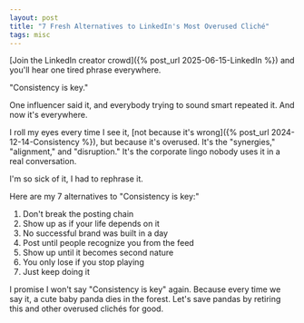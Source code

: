 ```yaml
---
layout: post
title: "7 Fresh Alternatives to LinkedIn's Most Overused Cliché"
tags: misc
---
```


[Join the LinkedIn creator crowd]({% post_url 2025-06-15-LinkedIn %}) and you'll hear one tired phrase everywhere.

"Consistency is key."

One influencer said it, and everybody trying to sound smart repeated it. And now it's everywhere.

I roll my eyes every time I see it, [not because it's wrong]({% post_url 2024-12-14-Consistency %}), but because it's overused. It's the "synergies," "alignment," and "disruption." It's the corporate lingo nobody uses it in a real conversation.

I'm so sick of it, I had to rephrase it.

Here are my 7 alternatives to "Consistency is key:"
1. Don't break the posting chain
2. Show up as if your life depends on it
3. No successful brand was built in a day
4. Post until people recognize you from the feed
5. Show up until it becomes second nature
6. You only lose if you stop playing
7. Just keep doing it

I promise I won't say "Consistency is key" again. Because every time we say it, a cute baby panda dies in the forest. Let's save pandas by retiring this and other overused clichés for good.
